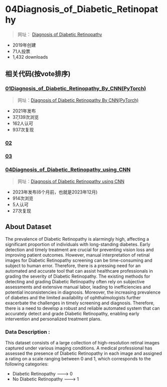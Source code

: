# 04Diagnosis_of_Diabetic_Retinopathy

> 网址： [Diagnosis of Diabetic Retinopathy](https://www.kaggle.com/datasets/pkdarabi/diagnosis-of-diabetic-retinopathy)

* 2019年创建
* 71人投票
* 1,432 downloads


## 相关代码(按vote排序)


### [01Diagnosis_of_Diabetic_Retinopathy_By_CNN(PyTorch)](06项目复现\04kaggle\02数据集\04糖尿病视网膜病变\04Diagnosis_of_Diabetic_Retinopathy\01Diagnosis_of_Diabetic_Retinopathy_By_CNN(PyTorch)\README.md)


> 网址：[Diagnosis of Diabetic Retinopathy By CNN(PyTorch)](https://www.kaggle.com/code/pkdarabi/diagnosis-of-diabetic-retinopathy-by-cnn-pytorch)

* 2021年发布
* 37,139次浏览
* 162人认可
* 937次复现

### [02]()

### [03]()

### [04Diagnosis_of_Diabetic_Retinopathy_using_CNN]()

> 网址：[Diagnosis of Diabetic Retinopathy using CNN](https://www.kaggle.com/code/bhaktapri/diagnosis-of-diabetic-retinopathy-using-cnn)

* 2023年发布(6个月前，也就是2023年12月)
* 914次浏览
* 5人认可
* 27次复现




## About Dataset

The prevalence of Diabetic Retinopathy is alarmingly high, affecting a significant proportion of individuals with long-standing diabetes. Early detection and timely treatment are crucial for preventing vision loss and improving patient outcomes. However, manual interpretation of retinal images for Diabetic Retinopathy screening can be time-consuming and subject to human error. Therefore, there is a pressing need for an automated and accurate tool that can assist healthcare professionals in grading the severity of Diabetic Retinopathy.
The existing methods for detecting and grading Diabetic Retinopathy often rely on subjective assessments and extensive manual labor, leading to inefficiencies and potential inconsistencies in diagnosis. Moreover, the increasing prevalence of diabetes and the limited availability of ophthalmologists further exacerbate the challenges in timely screening and diagnosis. Therefore, there is a need to develop a robust and reliable automated system that can accurately detect and grade Diabetic Retinopathy, enabling early intervention and personalized treatment plans.

### Data Description :
This dataset consists of a large collection of high-resolution retinal images captured under various imaging conditions. A medical professional has assessed the presence of Diabetic Retinopathy in each image and assigned a rating on a scale ranging between 0 and 1, which corresponds to the following categories:

* Diabetic Retinopathy ---> 0
* No Diabetic Retinopathy ---> 1
















